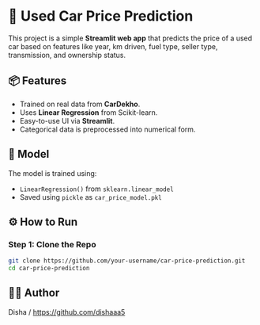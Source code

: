 # 🚗 Used Car Price Prediction

This project is a simple **Streamlit web app** that predicts the price of a used car based on features like year, km driven, fuel type, seller type, transmission, and ownership status.

## 📦 Features

- Trained on real data from **CarDekho**.
- Uses **Linear Regression** from Scikit-learn.
- Easy-to-use UI via **Streamlit**.
- Categorical data is preprocessed into numerical form.

## 🧠 Model

The model is trained using:

- `LinearRegression()` from `sklearn.linear_model`
- Saved using `pickle` as `car_price_model.pkl`

## ⚙️ How to Run

### Step 1: Clone the Repo

```bash
git clone https://github.com/your-username/car-price-prediction.git
cd car-price-prediction
```


## 👩‍💻 Author
Disha / https://github.com/dishaaa5


